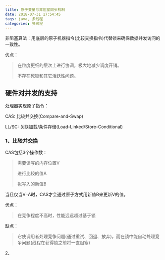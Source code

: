 ```yaml
---
title: 原子变量与非阻塞同步机制
date: 2018-07-31 17:54:45
tags: java, 多线程
categories: 多线程
---
```


非阻塞算法：用底层的原子机器指令(比较交换指令)代替锁来确保数据并发访问的一致性。

优点：

> 在粒度更细的层次上进行协调，极大地减少调度开销。
>
> 不存在死锁和其它活跃性问题。

## 硬件对并发的支持 ##

处理器实现原子指令：

CAS: 比较并交换(Compare-and-Swap)

LL/SC: 关联加载/条件存储(Load-Linked/Store-Conditional)

### 1、比较并交换 ###

CAS包括3个操作数：

> 需要读写的内存位置V
> 
> 进行比较的值A
> 
> 拟写入的新值B

当且仅当V=A时，CAS才会通过原子方式用新值B来更新V的值。

优点：

> 在竞争程度不高时，性能远远超过基于锁

缺点：

> 它使调用者处理竞争问题(通过重试、回退、放弃)，而在锁中能自动处理竞争问题(线程在获得锁之前将一直阻塞)


2、